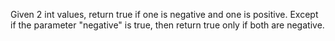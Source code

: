 Given 2 int values, return true if one is negative and one is positive. Except if the parameter "negative" is true, then return true only if both are negative.